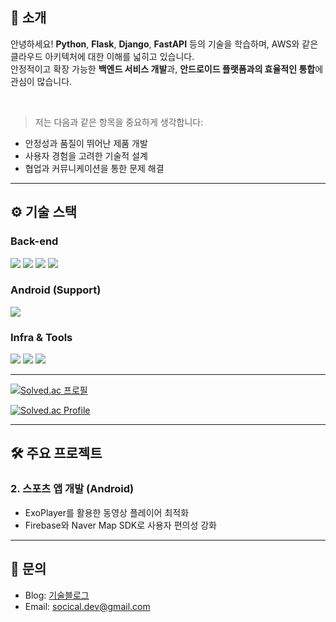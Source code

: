 ## 📝 소개
안녕하세요! 
**Python**, **Flask**, **Django**, **FastAPI** 등의 기술을 학습하며, AWS와 같은 클라우드 아키텍처에 대한 이해를 넓히고 있습니다.  
안정적이고 확장 가능한 **백엔드 서비스 개발**과, **안드로이드 플랫폼과의 효율적인 통합**에 관심이 많습니다.  

<br />

> 저는 다음과 같은 항목을 중요하게 생각합니다:
- 안정성과 품질이 뛰어난 제품 개발
- 사용자 경험을 고려한 기술적 설계
- 협업과 커뮤니케이션을 통한 문제 해결

---

## ⚙ 기술 스택

### Back-end
<div>
<img src="https://img.shields.io/badge/-Python-3776AB?style=flat&logo=Python&logoColor=white"/>
<img src="https://img.shields.io/badge/-Flask-000000?style=flat&logo=Flask&logoColor=white"/>
<img src="https://img.shields.io/badge/-Django-092E20?style=flat&logo=Django&logoColor=white"/>
<img src="https://img.shields.io/badge/-Fastapi-009688?style=flat&logo=Fastapi&logoColor=white"/>
</div>

### Android (Support)
<div>
<img src="https://img.shields.io/badge/-Kotlin-7F52FF?style=flat&logo=Kotlin&logoColor=white"/>
</div>

### Infra & Tools
<div>
<img src="https://img.shields.io/badge/-Figma-F24E1E?style=flat&logo=Figma&logoColor=white"/>
<img src="https://img.shields.io/badge/-Slack-4A154B?style=flat&logoSlack&logoColor=white"/>
<img src="https://img.shields.io/badge/-Notion-000000?style=flat&logo=Notion&logoColor=white"/>
</div>

---

[![Solved.ac
프로필](http://mazassumnida.wtf/api/mini/generate_badge?boj=socical)](https://solved.ac/socical)

[![Solved.ac Profile](http://mazassumnida.wtf/api/v2/generate_badge?boj=socical)](https://solved.ac/socical/)

---

## 🛠️ 주요 프로젝트
### 2. 스포츠 앱 개발 (Android)
- ExoPlayer를 활용한 동영상 플레이어 최적화
- Firebase와 Naver Map SDK로 사용자 편의성 강화

---
<!-- 
## 🤔 기술적 이슈와 해결 과정
1. **Python API 성능 최적화**  
   - 문제: 비효율적인 데이터 처리로 인해 API 응답 속도가 느려짐  
   - 해결: Query 최적화와 캐싱을 적용해 응답 속도 50% 향상  

2. **AWS 배포 시 네트워크 구성 문제**  
   - 문제: EC2와 S3 간의 네트워크 설정 오류  
   - 해결: VPC 설정을 재구성해 안정적인 네트워크 통신 구축  

---
-->

## 💬 문의
- Blog: [기술블로그](https://velog.io/@socical/posts)
- Email: [socical.dev@gmail.com](mailto:socical.dev@gmail.com)
